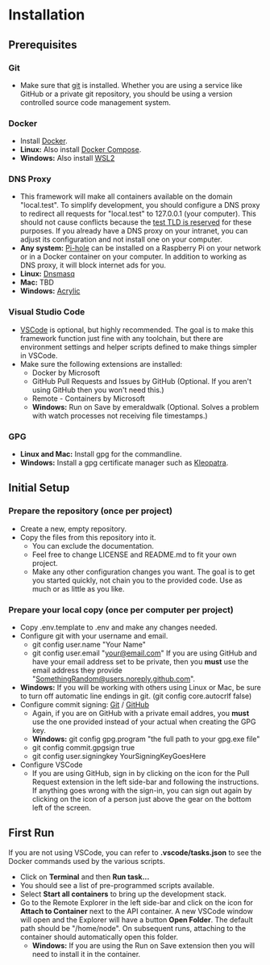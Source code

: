 # Installation
## Prerequisites
### Git
- Make sure that [git](https://git-scm.com/) is installed. Whether you are using a service like GitHub or a private git repository, you should be using a version controlled source code management system.
### Docker
- Install [Docker](https://docs.docker.com/get-docker/).
- **Linux:** Also install [Docker Compose](https://docs.docker.com/compose/install/).
- **Windows:** Also install [WSL2](https://docs.microsoft.com/en-us/windows/wsl/install-win10)
### DNS Proxy
- This framework will make all containers available on the domain "local.test". To simplify development, you should configure a DNS proxy to redirect all requests for "local.test" to 127.0.0.1 (your computer). This should not cause conflicts because the [test TLD is reserved](https://en.wikipedia.org/wiki/.test) for these purposes. If you already have a DNS proxy on your intranet, you can adjust its configuration and not install one on your computer.
- **Any system:** [Pi-hole](https://pi-hole.net/) can be installed on a Raspberry Pi on your network or in a Docker container on your computer. In addition to working as DNS proxy, it will block internet ads for you.
- **Linux:** [Dnsmasq](http://www.thekelleys.org.uk/dnsmasq/doc.html)
- **Mac:** TBD
- **Windows:** [Acrylic](https://mayakron.altervista.org/support/acrylic/Home.htm)
### Visual Studio Code
- [VSCode](https://code.visualstudio.com/Download) is optional, but highly recommended. The goal is to make this framework function just fine with any toolchain, but there are environment settings and helper scripts defined to make things simpler in VSCode.
- Make sure the following extensions are installed:
  - Docker by Microsoft
  - GitHub Pull Requests and Issues by GitHub (Optional. If you aren't using GitHub then you won't need this.)
  - Remote - Containers by Microsoft
  - **Windows:** Run on Save by emeraldwalk (Optional. Solves a problem with watch processes not receiving file timestamps.)
### GPG
- **Linux and Mac:** Install gpg for the commandline.
- **Windows:** Install a gpg certificate manager such as [Kleopatra](https://www.openpgp.org/software/kleopatra/).
## Initial Setup
### Prepare the repository (once per project)
- Create a new, empty repository.
- Copy the files from this repository into it.
  - You can exclude the documentation.
  - Feel free to change LICENSE and README.md to fit your own project.
  - Make any other configuration changes you want. The goal is to get you started quickly, not chain you to the provided code. Use as much or as little as you like.
### Prepare your local copy (once per computer per project)
- Copy .env.template to .env and make any changes needed.
- Configure git with your username and email.
  - git config user.name "Your Name"
  - git config user.email "your@email.com" If you are using GitHub and have your email address set to be private, then you **must** use the email address they provide "SomethingRandom@users.noreply.github.com".
- **Windows:** If you will be working with others using Linux or Mac, be sure to turn off automatic line endings in git. (git config core.autocrlf false)
- Configure commit signing: [Git](https://git-scm.com/book/en/v2/Git-Tools-Signing-Your-Work) / [GitHub](https://docs.github.com/en/github/authenticating-to-github/signing-commits)
  - Again, if you are on GitHub with a private email addres, you **must** use the one provided instead of your actual when creating the GPG key.
  - **Windows:** git config gpg.program "the full path to your gpg.exe file"
  - git config commit.gpgsign true
  - git config user.signingkey YourSigningKeyGoesHere
- Configure VSCode
  - If you are using GitHub, sign in by clicking on the icon for the Pull Request extension in the left side-bar and following the instructions. If anything goes wrong with the sign-in, you can sign out again by clicking on the icon of a person just above the gear on the bottom left of the screen.
## First Run
If you are not using VSCode, you can refer to **.vscode/tasks.json** to see the Docker commands used by the various scripts.
- Click on **Terminal** and then **Run task...**
- You should see a list of pre-programmed scripts available.
- Select **Start all containers** to bring up the development stack.
- Go to the Remote Explorer in the left side-bar and click on the icon for **Attach to Container** next to the API container. A new VSCode window will open and the Explorer will have a button **Open Folder**. The default path should be "/home/node". On subsequent runs, attaching to the container should automatically open this folder.
    - **Windows:** If you are using the Run on Save extension then you will need to install it in the container.
